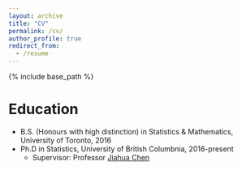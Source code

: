 ```yaml
---
layout: archive
title: "CV"
permalink: /cv/
author_profile: true
redirect_from:
  - /resume
---
```


{% include base_path %}

Education
======
* B.S. (Honours with high distinction) in Statistics & Mathematics, University of Toronto, 2016
* Ph.D in Statistics, University of British Columbnia, 2016-present
  * Supervisor: Professor [Jiahua Chen](https://www.stat.ubc.ca/~jhchen/)

